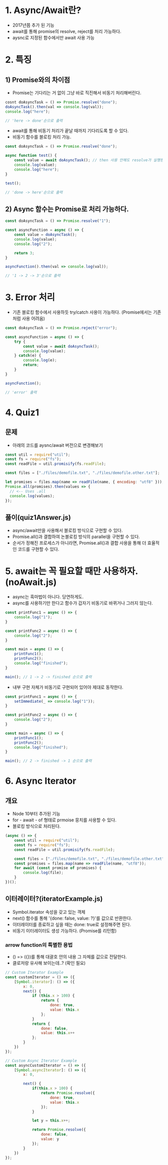 # 1. Async/Await란?
- 2017년쯤 추가 된 기능
- await를 통해 promise의 resolve, reject를 처리 가능하다.
- aysnc로 지정된 함수에서만 await 사용 가능 

# 2. 특징
## 1) Promise와의 차이점
- Promise는 기다리는 거 없이 그냥 바로 직진해서 비동기 처리해버린다.

```js
cosnt doAsyncTask = () => Promise.resolve("done");
doAsyncTask().then(val => console.log(val));
console.log("here");

// 'here -> done'순으로 출력
```

- await를 통해 비동기 처리가 끝날 때까지 기다리도록 할 수 있다.
- 비동기 함수를 블로킹 처리 가능.

```js
const doAsyncTask = () => Promise.resolve("done");

async function test() {
    const value = await doAsyncTask(); // then 사용 안해도 resolve가 실행된다.
    console.log(value);
    console.log("here");
}

test();

// 'done -> here'순으로 출력
```

## 2) Async 함수는 Promise로 처리 가능하다.

```js
const doAsyncTask = () => Promise.resolve("1");

const asyncFunction = async () => {
    const value = doAsyncTask();
    console.log(value);
    console.log("2");

    return 3;
}

asyncFunction().then(val => console.log(val));

// '1 -> 2 -> 3'순으로 출력
```

# 3. Error 처리
- 기존 블로킹 함수에서 사용하듯 try/catch 사용이 가능하다. (Promise에서는 기존처럼 사용 어려움)

```js
const doAsyncTask = () => Promise.reject("error");

const asyncFunction = async () => {
    try {
        const value = await doAsyncTask();
        console.log(value);
    } catch(e) {
        console.log(e);
        return;
    }
}

asyncFunction();

// 'error' 출력
```

# 4. Quiz1
## 문제
- 아래의 코드를 aysnc/await 버전으로 변경해보기
```js
const util = require("util");
const fs = require("fs");
const readFile = util.promisify(fs.readFile);

const files = ["./files/demofile.txt", "./files/demofile.other.txt"];

let promises = files.map(name => readFile(name, { encoding: "utf8" }));
Promise.all(promises).then(values => {
  // <-- Uses .all
  console.log(values);
});
```

## 풀이(quiz1Answer.js)
- async/await만을 사용해서 블로킹 방식으로 구현할 수 있다.
- Promise.all()과 결합하여 논블로킹 방식의 parallel을 구현할 수 있다.
- 순서가 정해진 프로세스가 아니라면, Promise.all()과 결합 사용을 통해 더 효율적인 코드를 구현할 수 있다.

# 5. await는 꼭 필요할 때만 사용하자. (noAwait.js)
- async는 흑마법이 아니다. 당연하게도.
- async를 사용하기만 한다고 함수가 갑자기 비동기로 바뀌거나 그러지 않는다.

```js
const printFunc1 = async () => {
    console.log("1");
}

const printFunc2 = async () => {
    console.log("2");
}

const main = async () => {
    printFunc1();
    printFunc2();
    console.log("finished");
}

main(); // 1 -> 2 -> finished 순으로 출력
```

- 내부 구현 자체가 비동기로 구현되어 있어야 제대로 동작한다.
```js
const printFunc1 = async () => {
    setImmediate(_ => console.log("1"));
}

const printFunc2 = async () => {
    console.log("2");
}

const main = async () => {
    printFunc1();
    printFunc2();
    console.log("finished");
}

main(); // 2 -> finished -> 1 순으로 출력
```

# 6. Async Iterator
## 개요
- Node 10부터 추가된 기능
- for - await - of 형태로 prmoise 뭉치를 사용할 수 있다.
- 블로킹 방식으로 처리된다.

```js
(async () => {
    const util = require("util");
    const fs = require("fs");
    const readFile = util.promisify(fs.readFile);

    const files = ["./files/demofile.txt", "./files/demofile.other.txt"];
    const promises = files.map(name => readFile(name, "utf8"));
    for await (const promise of promises) {
        console.log(file);
    }
})();
```

## 이터레이터?(iteratorExample.js)
- Symbol.iterator 속성을 갖고 있는 객체
- next() 함수를 통해 '{done: false, value: ?}'를 값으로 반환한다.
- 이터레이터를 종료하고 싶을 때는 done: true로 설정해주면 된다.
- 비동기 이터레이터도 생성 가능하다. (Promise를 리턴함)

### arrow function의 특별한 용법
- () => ({})를 통해 대괄호 안의 내용 그 자체를 값으로 전달한다.
- 클로저랑 유사해 보이는데..? (확인 필요)

```js
// Custom Iterator Example
const customIterator = () => ({
    [Symbol.iterator]: () => ({
        x: 0,
        next() {
            if (this.x > 100) {
                return {
                    done: true,
                    value: this.x
                };
            }
            return {
                done: false,
                value: this.x++
            };
        }
    })
});

// Custom Async Iterator Example
const asyncCustomIterator = () => ({
    [Symbol.asyncIterator]: () => ({
        x: 0,

        next() {
            if(this.x > 100) {
                return Promise.resolve({
                    done: true,
                    value: this.x
                });
            }

            let y = this.x++;

            return Promise.resolve({
                done: false,
                value: y
            });
        }
    })
});
```
